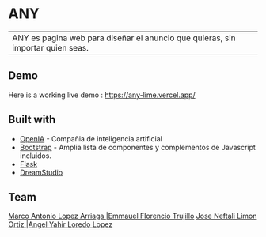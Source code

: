 # ANY
<table>
<tr>
<td>
 ANY es pagina web para diseñar el anuncio que quieras, sin importar quien seas.
</td>
</tr>
</table>


## Demo
Here is a working live demo :  https://any-lime.vercel.app/


## Built with 

- [OpenIA](https://developers.google.com/chart/interactive/docs/quick_start) - Compañia de inteligencia artificial
- [Bootstrap](http://getbootstrap.com/) - Amplia lista de componentes y complementos de Javascript incluidos.
- [Flask](https://flask.palletsprojects.com/en/2.3.x/)
- [DreamStudio](https://dreamstudio.com/api/)


## Team


[Marco Antonio Lopez Arriaga ](https://github.com/marcoantonnlopez) |[Emmauel Florencio Trujillo](https://github.com/EmmanuelFlorencioT)
[Jose Neftali Limon Ortiz ](https://github.com/NeftaliLimonOrtiz) |[Angel Yahir Loredo Lopez](https://github.com/MisterChief53)